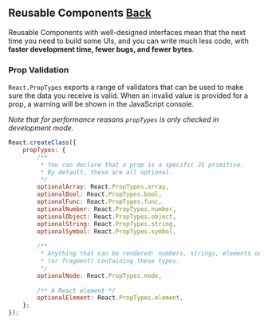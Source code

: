 ## Reusable Components [Back](./../react.md)

Reusable Components with well-designed interfaces mean that the next time you need to build some UIs, and you can write much less code, with **faster development time, fewer bugs, and fewer bytes**.

### Prop Validation

`React.PropTypes` exports a range of validators that can be used to make sure the data you receive is valid. When an invalid value is provided for a prop, a warning will be shown in the JavaScript console. 

*Note that for performance reasons `propTypes` is only checked in development mode.*

```js
React.createClass({
    propTypes: {
        /** 
         * You can declare that a prop is a specific JS primitive.
         * By default, these are all optional.
         */
        optionalArray: React.PropTypes.array,
        optionalBool: React.PropTypes.bool,
        optionalFunc: React.PropTypes.func,
        optionalNumber: React.PropTypes.number,
        optionalObject: React.PropTypes.object,
        optionalString: React.PropTypes.string,
        optionalSymbol: React.PropTypes.symbol,
        
        /** 
         * Anything that can be rendered: numbers, strings, elements or an array
         * (or fragment) containing these types.
         */
        optionalNode: React.PropTypes.node,
        
        /** A React element */
        optionalElement: React.PropTypes.element,
    };
});
```
